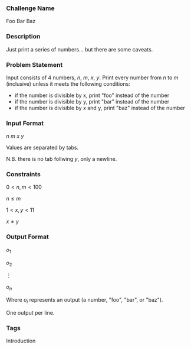 ### Challenge Name

Foo Bar Baz

### Description

Just print a series of numbers... but there are some caveats.

### Problem Statement

Input consists of 4 numbers, $n$, $m$, $x$, $y$. Print every number from $n$ to
$m$ (inclusive) unless it meets the following conditions:

* if the number is divisible by x, print "foo" instead of the number
* if the number is divisible by y, print "bar" instead of the number
* if the number is divisible by x and y, print "baz" instead of the number

### Input Format

$n$	$m$	$x$	$y$

Values are separated by tabs.

N.B. there is no tab follwing $y$, only a newline.

### Constraints

$0 \lt n,m \lt 100$

$n \le m$

$1 \lt x,y \lt 11$

$x \ne y$

### Output Format

$o_1$

$o_2$

$\vdots$

$o_n$

Where $o_i$ represents an output (a number, "foo", "bar", or "baz").

One output per line.

### Tags

Introduction
